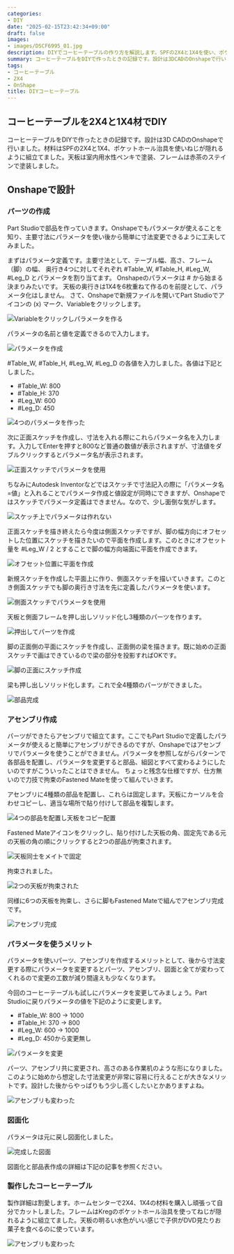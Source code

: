 ```yaml
---
categories:
- DIY
date: "2025-02-15T23:42:34+09:00"
draft: false
images:
- images/DSCF6995_01.jpg
description: DIYでコーヒーテーブルの作り方を解説します。SPFの2X4と1X4を使い、ポケットホール治具を使いねじが隠れるようにして天板をかわいらしい水色塗装で仕上げました。
summary: コーヒーテーブルをDIYで作ったときの記録です。設計は3DCADのOnshapeで行いました。材料はSPFの2X4と1X4、ポケットホール治具を使いねじが隠れるように組立てました。天板は室内用水性ペンキで塗装、フレームは赤茶のステインで塗装しました。
tags:
- コーヒーテーブル
- 2X4
- OnShape
title: DIYコーヒーテーブル
---
```


## コーヒーテーブルを2X4と1X4材でDIY

コーヒーテーブルをDIYで作ったときの記録です。設計は3D
CADのOnshapeで行いました。材料はSPFの2X4と1X4、ポケットホール治具を使いねじが隠れるように組立てました。天板は室内用水性ペンキで塗装、フレームは赤茶のステインで塗装しました。

## Onshapeで設計

### パーツの作成

Part
Studioで部品を作っていきます。Onshapeでもパラメータが使えることを知り、主要寸法にパラメータを使い後から簡単に寸法変更できるように工夫してみました。

まずはパラメータ定義です。主要寸法として、テーブル幅、高さ、フレーム（脚）の幅、
奥行き4つに対してそれぞれ #Table_W, #Table_H, #Leg_W, #Leg_D
とパラメータを割り当てます。 Onshapeのパラメータは \#
から始まる決まりみたいです。
天板の奥行きは1X4を6枚重ねて作るのを前提として、パラメータ化はしません。
さて、Onshapeで新規ファイルを開いてPart Studioでアイコンの (x)
マーク、Variableをクリックします。

![Variableをクリックしパラメータを作る](./images/01.png)

パラメータの名前と値を定義できるので入力します。

![パラメータを作成](./images/02.png)

#Table_W, #Table_H, #Leg_W, #Leg_D
の各値を入力しました。各値は下記としました。

-   #Table_W: 800
-   #Table_H: 370
-   #Leg_W: 600
-   #Leg_D: 450

![4つのパラメータを作った](./images/03.png)

次に正面スケッチを作成し、寸法を入れる際にこれらパラメータ名を入力します。入力してEnterを押すと800など普通の数値が表示されますが、寸法値をダブルクリックするとパラメータ名が表示されます。

![正面スケッチでパラメータを使用](./images/04.png)

ちなみにAutodesk
Inventorなどではスケッチで寸法記入の際に「パラメータ名=値」と入れることでパラメータ作成と値設定が同時にできますが、Onshapeではスケッチでパラメータ定義はできません。なので、少し面倒な気がします。

![スケッチ上でパラメータは作れない](./images/05.png)

正面スケッチを描き終えたら今度は側面スケッチですが、脚の幅方向にオフセットした位置にスケッチを描きたいので平面を作成します。このときにオフセット量を
#Leg_W / 2 とすることで脚の幅方向端面に平面を作成できます。

![オフセット位置に平面を作成](./images/06.png)

新規スケッチを作成した平面上に作り、側面スケッチを描いていきます。このとき側面スケッチでも脚の奥行き寸法を先に定義したパラメータを使います。

![側面スケッチでパラメータを使用](./images/07.png)

天板と側面フレームを押し出しソリッド化し3種類のパーツを作ります。

![押出してパーツを作成](./images/08.png)

脚の正面側の平面にスケッチを作成し、正面側の梁を描きます。既に始めの正面スケッチで画はできているので梁の部分を投影すればOKです。

![脚の正面にスケッチ作成](./images/09.png)

梁も押し出しソリッド化します。これで全4種類のパーツができました。

![部品完成](./images/10.png)

### アセンブリ作成

パーツができたらアセンブリで組立てます。ここでもPart
Studioで定義したパラメータが使えると簡単にアセンブリができるのですが、Onshapeではアセンブリでパラメータを使うことができません。パラメータを参照しながらパターンで各部品を配置し、パラメータを変更すると部品、組図とすべて変わるようにしたいのですがこういったことはできません。
ちょっと残念な仕様ですが、仕方無いので力技で拘束のFastened
Mateを使って組んでいきます。

アセンブリに4種類の部品を配置し、これらは固定します。天板にカーソルを合わせコピーし、適当な場所で貼り付けして部品を複製します。

![4つの部品を配置し天板をコピー配置](./images/14.png)

Fastened
Mateアイコンをクリックし、貼り付けした天板の角、固定先である元の天板の角の順にクリックすると2つの部品が拘束されます。

![天板同士をメイトで固定](./images/2019-11-09_22h32_48.png)

拘束されました。

![2つの天板が拘束された](./images/2019-11-09_22h33_42.png)

同様に6つの天板を拘束し、さらに脚もFastened
Mateで組んでアセンブリ完成です。

![アセンブリ完成](./images/2019-11-09_22h58_12.png)

### パラメータを使うメリット

パラメータを使いパーツ、アセンブリを作成するメリットとして、後から寸法変更する際にパラメータを変更するとパーツ、アセンブリ、図面と全てが変わってくれるので変更の工数が減り間違えも少なくなります。

今回のコーヒーテーブルも試しにパラメータを変更してみましょう。Part
Studioに戻りパラメータの値を下記のように変更します。

-   #Table_W: 800 → 1000
-   #Table_H: 370 → 800
-   #Leg_W: 600 → 1000
-   #Leg_D: 450から変更無し

![パラメータを変更](./images/2019-11-09_22h59_46.png)

パーツ、アセンブリ共に変更され、高さのある作業机のような形になりました。このように始めから想定した寸法変更が非常に容易に行えることが大きなメリットです。設計した後からやっぱりもう少し高くしたいとかありますよね。

![アセンブリも変わった](./images/2019-11-09_23h00_57.png)

### 図面化

パラメータは元に戻し図面化しました。

![完成した図面](./images/2019-11-09_23h15_15.png)

図面化と部品表作成の詳細は下記の記事を参照ください。

### 製作したコーヒーテーブル

製作詳細は割愛します。ホームセンターで2X4、1X4の材料を購入し頑張って自分でカットしました。フレームはKregのポケットホール治具を使ってねじが隠れるように組立てました。天板の明るい水色がいい感じで子供がDVD見たりお菓子を食べるのに使っています。

![アセンブリも変わった](./images/DSCF6995_01.jpg)
